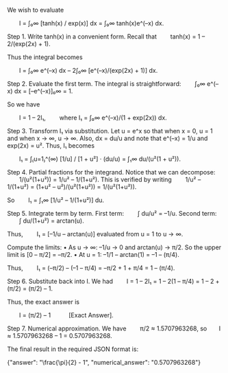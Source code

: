 We wish to evaluate

  I = ∫₀∞ [tanh(x) / exp(x)] dx = ∫₀∞ tanh(x)e^(–x) dx.

Step 1. Write tanh(x) in a convenient form.
Recall that
  tanh(x) = 1 – 2/(exp(2x) + 1).

Thus the integral becomes

  I = ∫₀∞ e^(–x) dx – 2∫₀∞ [e^(–x)/(exp(2x) + 1)] dx.

Step 2. Evaluate the first term.
The integral is straightforward:
  ∫₀∞ e^(–x) dx = [–e^(–x)]₀∞ = 1.

So we have

  I = 1 – 2I₁,
  where I₁ = ∫₀∞ e^(–x)/(1 + exp(2x)) dx.

Step 3. Transform I₁ via substitution.
Let u = e^x so that when x = 0, u = 1 and when x → ∞, u → ∞.
Also, dx = du/u and note that e^(–x) = 1/u and exp(2x) = u². Thus, I₁ becomes

  I₁ = ∫₍u=1₎^(∞) [1/u] / [1 + u²] · (du/u) = ∫₁∞ du/(u²(1 + u²)).

Step 4. Partial fractions for the integrand.
Notice that we can decompose:
  1/(u²(1+u²)) = 1/u² – 1/(1+u²).
This is verified by writing
  1/u² – 1/(1+u²) = (1+u² – u²)/(u²(1+u²)) = 1/(u²(1+u²)).

So
  I₁ = ∫₁∞ [1/u² – 1/(1+u²)] du.

Step 5. Integrate term by term.
First term:
  ∫ du/u² = –1/u.
Second term:
  ∫ du/(1+u²) = arctan(u).

Thus,
  I₁ = [–1/u – arctan(u)] evaluated from u = 1 to u → ∞.

Compute the limits:
• As u → ∞: –1/u → 0 and arctan(u) → π/2. So the upper limit is [0 – π/2] = –π/2.
• At u = 1: –1/1 – arctan(1) = –1 – (π/4).

Thus,
  I₁ = (–π/2) – (–1 – π/4) = –π/2 + 1 + π/4 = 1 – (π/4).

Step 6. Substitute back into I.
We had
  I = 1 – 2I₁ = 1 – 2(1 – π/4) = 1 – 2 + (π/2) = (π/2) – 1.

Thus, the exact answer is

  I = (π/2) – 1   [Exact Answer].

Step 7. Numerical approximation.
We have
  π/2 ≈ 1.5707963268,
so  I ≈ 1.5707963268 – 1 = 0.5707963268.

The final result in the required JSON format is:

{"answer": "\\frac{\\pi}{2} - 1", "numerical_answer": "0.5707963268"}